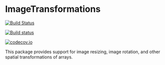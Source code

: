 # ImageTransformations

[![Build Status](https://travis-ci.org/JuliaImages/ImageTransformations.jl.svg?branch=master)](https://travis-ci.org/JuliaImages/ImageTransformations.jl)

[![Build status](https://ci.appveyor.com/api/projects/status/afjwnok18l3ou38a/branch/master?svg=true)](https://ci.appveyor.com/project/timholy/imagetransformations-jl/branch/master)

[![codecov.io](http://codecov.io/github/JuliaImages/ImageTransformations.jl/coverage.svg?branch=master)](http://codecov.io/github/JuliaImages/ImageTransformations.jl?branch=master)

This package provides support for image resizing, image rotation, and
other spatial transformations of arrays.
